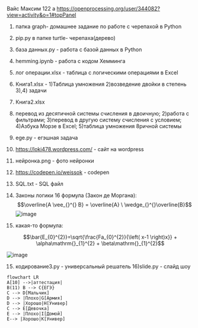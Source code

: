 Вайс Максим 122 а
https://openprocessing.org/user/344082?view=activity&o=1#topPanel

1) папка graph- домашнее задание по работе с черепахой в Python
2) pip.py в папке turtle- черепаха(дерево)
3) база данных.py - работа с базой данных в Python
4) hemming.ipynb - работа с кодом Хемминга 
5) лог операции.xlsx - таблица с логическими операциями в Excel 
6) Книга1.xlsx -
1)Таблица умножения 
2)возведение двойки в степень 
3),4) задачи
7) Книга2.xlsx 
1) перевод из десятичной системы счисления в двоичную; 
2)работа с фильтрами;
3)перевод в другую систему счисления с условием; 
4)Азбука Морзе в Excel; 
5)таблица умножения 8ричной системы
8) ege.py - егэшная задача 
9) https://loki478.wordpress.com/ - сайт на wordpress 
10) нейронка.png - фото нейронки 
11) https://codepen.io/weissok - codepen
12) SQL.txt - SQL файл

13) Законы логики 16 формула (Закон де Моргана):
$$\overline{A \vee_{}^{} B} = \overline{A} \ \wedge_{}^{}\overline{B}$$
![image](https://user-images.githubusercontent.com/114381760/198812919-26209141-f830-4e62-a1cf-6514a24170bf.png)
14) какая-то формула:

$$\bar{E_{0}^{2}}=\sqrt{\frac{Fa_{0}^{2}}{\left( x-1 \right)x}} + \alpha\mathrm{}_{1}^{2} + \beta\mathrm{}_{1}^{2}$$

![image](https://user-images.githubusercontent.com/114381760/201590129-b7a82887-dcbb-48a5-b503-43b210a7f94e.png)

15) кодирование3.py - универсальный решатель
16)slide.py - слайд шоу

```mermaid 
flowchart LR 
A[10] -->|аттестация| 
B(11) B --> C{ЕГЭ} 
C --> D[Мальчик] 
D --> |Плохо|G[Армия] 
D --> |Хорошо|H[Универ] 
C --> E[Девочка] 
E --> |Плохо|I[Домой] 
E--> |Хорошо|K[Универ]
```
